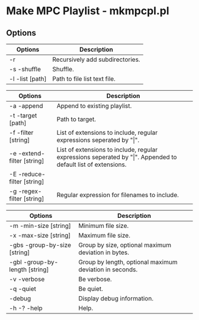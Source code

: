 # Make MPC Playlist - mkmpcpl.pl

## Options

Options | Description
------- | -----------
-r | Recursively add subdirectories.
-s -shuffle | Shuffle.
-l -list [path] | Path to file list text file.

Options | Description
------- | -----------
-a -append | Append to existing playlist.
-t -target [path] | Path to target.
-f -filter [string] | List of extensions to include, regular expressions seperated by "\|".
-e -extend-filter [string] | List of extensions to include, regular expressions seperated by "\|". Appended to default list of extensions.
-E -reduce-filter [string] |
-g -regex-filter [string] | Regular expression for filenames to include.

Options | Description
------- | -----------
-m -min-size [string] | Minimum file size.
-x -max-size [string] | Maximum file size.
-gbs -group-by-size [string] | Group by size, optional maximum deviation in bytes.
-gbl -group-by-length [string] | Group by length, optional maximum deviation in seconds.
-v -verbose | Be verbose.
-q -quiet | Be quiet.
-debug | Display debug information.
-h -? -help | Help.
